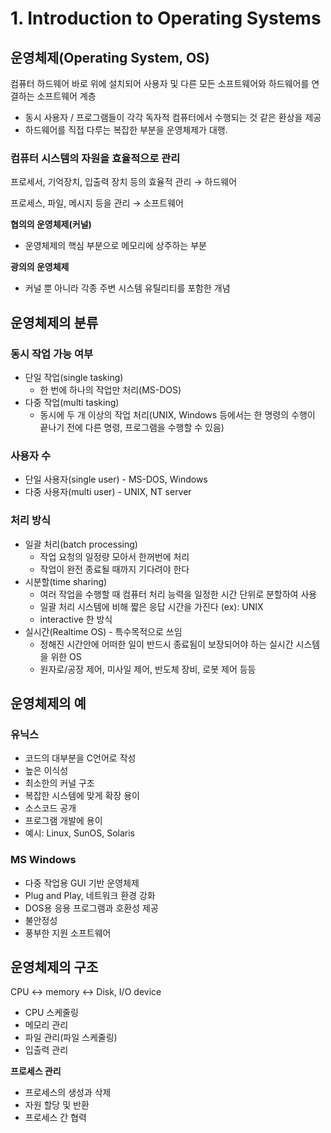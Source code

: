 # 1. Introduction to Operating Systems

## 운영체제(Operating System, OS)

컴퓨터 하드웨어 바로 위에 설치되어 사용자 및 다른 모든 소프트웨어와 하드웨어를 연결하는 소프트웨어 계층

-   동시 사용자 / 프로그램들이 각각 독자적 컴퓨터에서 수행되는 것 같은 환상을 제공
-   하드웨어를 직접 다루는 복잡한 부분을 운영체제가 대행.

### 컴퓨터 시스템의 자원을 효율적으로 관리

프로세서, 기억장치, 입출력 장치 등의 효율적 관리 → 하드웨어

프로세스, 파일, 메시지 등을 관리 → 소프트웨어

**협의의 운영체제(커널)**

-   운영체제의 핵심 부분으로 메모리에 상주하는 부분

**광의의 운영체제**

-   커널 뿐 아니라 각종 주변 시스템 유틸리티를 포함한 개념

## 운영체제의 분류

### 동시 작업 가능 여부

-   단일 작업(single tasking)
    -   한 번에 하나의 작업만 처리(MS-DOS)
-   다중 작업(multi tasking)
    -   동시에 두 개 이상의 작업 처리(UNIX, Windows 등에서는 한 명령의 수행이 끝나기 전에 다른 명령, 프로그램을 수행할 수 있음)

### 사용자 수

-   단일 사용자(single user) - MS-DOS, Windows
-   다중 사용자(multi user) - UNIX, NT server

### 처리 방식

-   일괄 처리(batch processing)
    -   작업 요청의 일정량 모아서 한꺼번에 처리
    -   작업이 완전 종료될 때까지 기다려야 한다
-   시분할(time sharing)
    -   여러 작업을 수행할 때 컴퓨터 처리 능력을 일정한 시간 단위로 분할하여 사용
    -   일괄 처리 시스템에 비해 짧은 응답 시간을 가진다 (ex): UNIX
    -   interactive 한 방식
-   실시간(Realtime OS) - 특수목적으로 쓰임
    -   정해진 시간안에 어떠한 일이 반드시 종료됨이 보장되어야 하는 실시간 시스템을 위한 OS
    -   원자로/공장 제어, 미사일 제어, 반도체 장비, 로봇 제어 등등

## 운영체제의 예

### 유닉스

-   코드의 대부분을 C언어로 작성
-   높은 이식성
-   최소한의 커널 구조
-   복잡한 시스템에 맞게 확장 용이
-   소스코드 공개
-   프로그램 개발에 용이
-   예시: Linux, SunOS, Solaris

### MS Windows

-   다중 작업용 GUI 기반 운영체제
-   Plug and Play, 네트워크 환경 강화
-   DOS용 응용 프로그램과 호환성 제공
-   불안정성
-   풍부한 지원 소프트웨어

## 운영체제의 구조

CPU <-> memory <-> Disk, I/O device

-   CPU 스케줄링
-   메모리 관리
-   파일 관리(파일 스케줄링)
-   입출력 관리

**프로세스 관리**

-   프로세스의 생성과 삭제
-   자원 할당 및 반환
-   프로세스 간 협력

